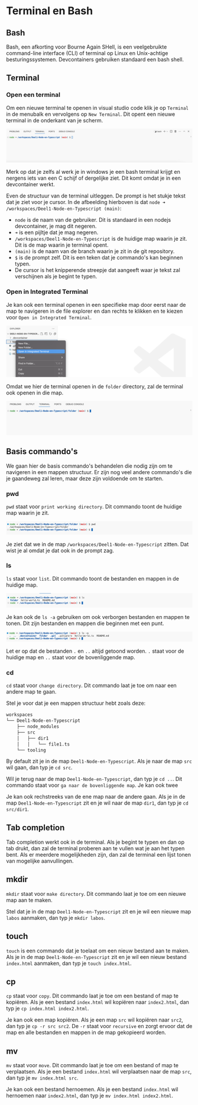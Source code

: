 # Terminal en Bash

## Bash

Bash, een afkorting voor Bourne Again SHell, is een veelgebruikte command-line interface (CLI) of terminal op Linux en Unix-achtige besturingssystemen. Devcontainers gebruiken standaard een bash shell.

## Terminal

### Open een terminal

Om een nieuwe terminal te openen in visual studio code klik je op `Terminal` in de menubalk en vervolgens op `New Terminal`. Dit opent een nieuwe terminal in de onderkant van je scherm. 

![Alt text](../.gitbook/assets/newterminal.png)

Merk op dat je zelfs al werk je in windows je een bash terminal krijgt en nergens iets van een C schijf of dergelijke ziet. Dit komt omdat je in een devcontainer werkt. 

Even de structuur van de terminal uitleggen. De prompt is het stukje tekst dat je ziet voor je cursor. In de afbeelding hierboven is dat `node ➜ /workspaces/Deel1-Node-en-Typescript (main)`:
- `node` is de naam van de gebruiker. Dit is standaard in een nodejs devcontainer, je mag dit negeren.
- `➜` is een pijltje dat je mag negeren.
- `/workspaces/Deel1-Node-en-Typescript` is de huidige map waarin je zit. Dit is de map waarin je terminal opent. 
- `(main)` is de naam van de branch waarin je zit in de git repository.
- `$` is de prompt zelf. Dit is een teken dat je commando's kan beginnen typen.
- De cursor is het knipperende streepje dat aangeeft waar je tekst zal verschijnen als je begint te typen.

### Open in Integrated Terminal

Je kan ook een terminal openen in een specifieke map door eerst naar de map te navigeren in de file explorer en dan rechts te klikken en te kiezen voor `Open in Integrated Terminal`.

![Alt text](../.gitbook/assets/openintegrated.png)

Omdat we hier de terminal openen in de `folder` directory, zal de terminal ook openen in die map.

![Alt text](../.gitbook/assets/open_in_terminal.png)

## Basis commando's

We gaan hier de basis commando's behandelen die nodig zijn om te navigeren in een mappen structuur. Er zijn nog veel andere commando's die je gaandeweg zal leren, maar deze zijn voldoende om te starten.

### pwd

`pwd` staat voor `print working directory`. Dit commando toont de huidige map waarin je zit.

![Alt text](../.gitbook/assets/pwd.png)

Je ziet dat we in de map `/workspaces/Deel1-Node-en-Typescript` zitten. Dat wist je al omdat je dat ook in de prompt zag.

### ls  

`ls` staat voor `list`. Dit commando toont de bestanden en mappen in de huidige map.

![Alt text](../.gitbook/assets/ls.png)

Je kan ook de `ls -a` gebruiken om ook verborgen bestanden en mappen te tonen. Dit zijn bestanden en mappen die beginnen met een punt.

![Alt text](../.gitbook/assets/lsa.png)

Let er op dat de bestanden `.` en `..` altijd getoond worden. `.` staat voor de huidige map en `..` staat voor de bovenliggende map.


### cd

`cd` staat voor `change directory`. Dit commando laat je toe om naar een andere map te gaan.

Stel je voor dat je een mappen structuur hebt zoals deze:

```
workspaces
└── Deel1-Node-en-Typescript
    ├── node_modules
    ├── src
    │   ├── dir1
    │   │   └── file1.ts
    └── tooling
```

By default zit je in de map `Deel1-Node-en-Typescript`. Als je naar de map `src` wil gaan, dan typ je `cd src`.

Wil je terug naar de map `Deel1-Node-en-Typescript`, dan typ je `cd ..`. Dit commando staat voor `ga naar de bovenliggende map`. Je kan ook twee

Je kan ook rechstreeks van de ene map naar de andere gaan. Als je in de map `Deel1-Node-en-Typescript` zit en je wil naar de map `dir1`, dan typ je `cd src/dir1`.

## Tab completion

Tab completion werkt ook in de terminal. Als je begint te typen en dan op tab drukt, dan zal de terminal proberen aan te vullen wat je aan het typen bent. Als er meerdere mogelijkheden zijn, dan zal de terminal een lijst tonen van mogelijke aanvullingen.

## mkdir

`mkdir` staat voor `make directory`. Dit commando laat je toe om een nieuwe map aan te maken.

Stel dat je in de map `Deel1-Node-en-Typescript` zit en je wil een nieuwe map `labos` aanmaken, dan typ je `mkdir labos`.

## touch

`touch` is een commando dat je toelaat om een nieuw bestand aan te maken. Als je in de map `Deel1-Node-en-Typescript` zit en je wil een nieuw bestand `index.html` aanmaken, dan typ je `touch index.html`.

## cp

`cp` staat voor `copy`. Dit commando laat je toe om een bestand of map te kopiëren. Als je een bestand `index.html` wil kopiëren naar `index2.html`, dan typ je `cp index.html index2.html`.

Je kan ook een map kopiëren. Als je een map `src` wil kopiëren naar `src2`, dan typ je `cp -r src src2`. De `-r` staat voor `recursive` en zorgt ervoor dat de map en alle bestanden en mappen in de map gekopieerd worden.

## mv

`mv` staat voor `move`. Dit commando laat je toe om een bestand of map te verplaatsen. Als je een bestand `index.html` wil verplaatsen naar de map `src`, dan typ je `mv index.html src`.

Je kan ook een bestand hernoemen. Als je een bestand `index.html` wil hernoemen naar `index2.html`, dan typ je `mv index.html index2.html`.